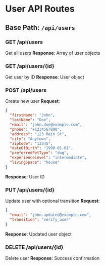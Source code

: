 # User API Routes

## Base Path: `/api/users`

### GET /api/users
Get all users
**Response**: Array of user objects

### GET /api/users/{id}
Get user by ID
**Response**: User object

### POST /api/users
Create new user
**Request**:
```json
{
  "firstName": "John",
  "lastName": "Doe",
  "email": "john.doe@example.com",
  "phone": "+1234567890",
  "address": "123 Main St",
  "city": "Anytown",
  "zipCode": "12345",
  "dateOfBirth": "1990-01-01",
  "preferredPetType": "dog",
  "experienceLevel": "intermediate",
  "livingSpace": "house"
}
```
**Response**: User ID

### PUT /api/users/{id}
Update user with optional transition
**Request**:
```json
{
  "email": "john.updated@example.com",
  "transition": "verify_user"
}
```
**Response**: Updated user object

### DELETE /api/users/{id}
Delete user
**Response**: Success confirmation

